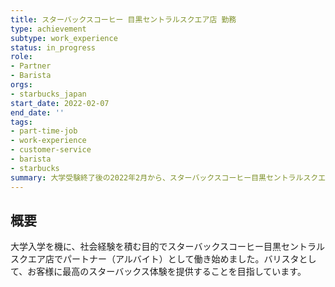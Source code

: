 ```yaml
---
title: スターバックスコーヒー 目黒セントラルスクエア店 勤務
type: achievement
subtype: work_experience
status: in_progress
role:
- Partner
- Barista
orgs:
- starbucks_japan
start_date: 2022-02-07
end_date: ''
tags:
- part-time-job
- work-experience
- customer-service
- barista
- starbucks
summary: 大学受験終了後の2022年2月から、スターバックスコーヒー目黒セントラルスクエア店でパートナーとして勤務。接客、レジ対応、ドリンク作成などを通じ、チームワークやホスピタリティの重要性を学んでいる。
---
```


## 概要
大学入学を機に、社会経験を積む目的でスターバックスコーヒー目黒セントラルスクエア店でパートナー（アルバイト）として働き始めました。バリスタとして、お客様に最高のスターバックス体験を提供することを目指しています。
